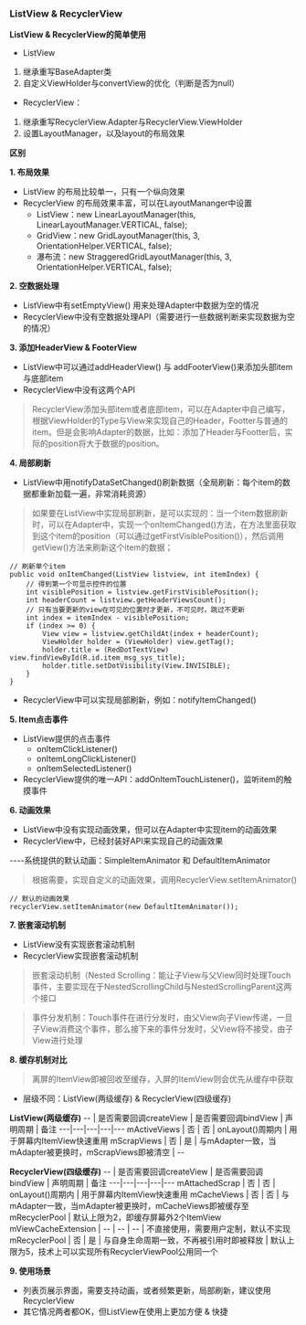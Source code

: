 ### ListView & RecyclerView

**ListView & RecyclerView的简单使用**

- ListView
1. 继承重写BaseAdapter类
2. 自定义ViewHolder与convertView的优化（判断是否为null）

- RecyclerView： 
1. 继承重写RecyclerView.Adapter与RecyclerView.ViewHolder 
2. 设置LayoutManager，以及layout的布局效果

**区别**

**1. 布局效果**
- ListView 的布局比较单一，只有一个纵向效果
- RecyclerView 的布局效果丰富，可以在LayoutMananger中设置
    - ListView：new LinearLayoutManager(this, LinearLayoutManager.VERTICAL, false);
    - GridView：new GridLayoutManager(this, 3, OrientationHelper.VERTICAL, false);
    - 瀑布流：new StraggeredGridLayoutManager(this, 3, OrientationHelper.VERTICAL, false);

**2. 空数据处理**
- ListView中有setEmptyView() 用来处理Adapter中数据为空的情况
- RecyclerView中没有空数据处理API（需要进行一些数据判断来实现数据为空的情况）

**3. 添加HeaderView & FooterView**
- ListView中可以通过addHeaderView() 与 addFooterView()来添加头部item与底部item
- RecyclerView中没有这两个API

> RecyclerView添加头部item或者底部item，可以在Adapter中自己编写，根据ViewHolder的Type与View来实现自己的Header，Footter与普通的item。但是会影响Adapter的数据，比如：添加了Header与Footter后，实际的position将大于数据的position。

**4. 局部刷新**
- ListView中用notifyDataSetChanged()刷新数据（全局刷新：每个item的数据都重新加载一遍，非常消耗资源）

> 如果要在ListView中实现局部刷新，是可以实现的：当一个item数据刷新时，可以在Adapter中，实现一个onItemChanged()方法，在方法里面获取到这个item的position（可以通过getFirstVisiblePosition()），然后调用getView()方法来刷新这个item的数据；

```
// 刷新单个item
public void onItemChanged(ListView listview, int itemIndex) {  
    // 得到第一个可显示控件的位置
    int visiblePosition = listview.getFirstVisiblePosition();  
    int headerCount = listview.getHeaderViewsCount();
    // 只有当要更新的view在可见的位置时才更新，不可见时，跳过不更新  
    int index = itemIndex - visiblePosition;
    if (index >= 0) {  
        View view = listview.getChildAt(index + headerCount);  
        ViewHolder holder = (ViewHolder) view.getTag();  
        holder.title = (RedDotTextView) view.findViewById(R.id.item_msg_sys_title);
        holder.title.setDotVisibility(View.INVISIBLE);
    }         
}  
```
- RecyclerView中可以实现局部刷新，例如：notifyItemChanged()

**5. Item点击事件**
- ListView提供的点击事件
    - onItemClickListener()
    - onItemLongClickListener()
    - onItemSelectedListener()
- RecyclerView提供的唯一API：addOnItemTouchListener()，监听item的触摸事件


**6. 动画效果**
- ListView中没有实现动画效果，但可以在Adapter中实现item的动画效果
- RecyclerView中，已经封装好API来实现自己的动画效果

----系统提供的默认动画：SimpleItemAnimator 和 DefaultItemAnimator

> 根据需要，实现自定义的动画效果，调用RecyclerView.setItemAnimator()

```
// 默认的动画效果
recyclerView.setItemAnimator(new DefaultItemAnimator());
```

**7. 嵌套滚动机制**
- ListView没有实现嵌套滚动机制
- RecyclerView实现嵌套滚动机制

> 嵌套滚动机制（Nested Scrolling：能让子View与父View同时处理Touch事件，主要实现在于NestedScrollingChild与NestedScrollingParent这两个接口

> 事件分发机制：Touch事件在进行分发时，由父View向子View传递，一旦子View消费这个事件，那么接下来的事件分发时，父View将不接受，由子View进行处理


**8. 缓存机制对比**

> 离屏的ItemView即被回收至缓存，入屏的ItemView则会优先从缓存中获取

- 层级不同：ListView(两级缓存) & RecyclerView(四级缓存)

**ListView(两级缓存)**
-- | 是否需要回调createView | 是否需要回调bindView | 声明周期 | 备注
---|---|---|---|---
mActiveViews | 否 | 否 | onLayout()周期内 | 用于屏幕内ItemView快速重用
mScrapViews | 否 | 是 | 与mAdapter一致，当mAdapter被更换时，mScrapViews即被清空 | --

**RecyclerView(四级缓存)**
-- | 是否需要回调createView | 是否需要回调bindView | 声明周期 | 备注
---|---|---|---|---
mAttachedScrap | 否 | 否 | onLayout()周期内 | 用于屏幕内ItemView快速重用
mCacheViews | 否 | 否 | 与mAdapter一致，当mAdapter被更换时，mCacheViews即被缓存至mRecyclerPool | 默认上限为2，即缓存屏幕外2个ItemView
mViewCacheExtension | -- | -- | -- | 不直接使用，需要用户定制，默认不实现
mRecyclerPool | 否 | 是 | 与自身生命周期一致，不再被引用时即被释放 | 默认上限为5，技术上可以实现所有RecyclerViewPool公用同一个

**9. 使用场景**
- 列表页展示界面，需要支持动画，或者频繁更新，局部刷新，建议使用RecyclerView
- 其它情况两者都OK，但ListView在使用上更加方便 & 快捷